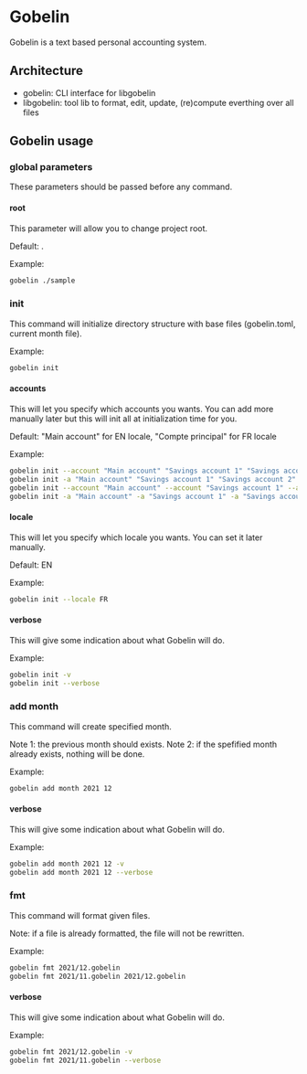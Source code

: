 # Gobelin
Gobelin is a text based personal accounting system.

## Architecture

- gobelin: CLI interface for libgobelin
- libgobelin: tool lib to format, edit, update, (re)compute everthing over all files

## Gobelin usage

### global parameters

These parameters should be passed before any command.

#### root

This parameter will allow you to change project root.

Default: .

Example:

```sh
gobelin ./sample
```

### init

This command will initialize directory structure with base files (gobelin.toml, current month file).

Example:

```sh
gobelin init
```

#### accounts

This will let you specify which accounts you wants. You can add more manually later but this will init all at initialization time for you.

Default: "Main account" for EN locale, "Compte principal" for FR locale

Example:

```sh
gobelin init --account "Main account" "Savings account 1" "Savings account 2" "Shared account"
gobelin init -a "Main account" "Savings account 1" "Savings account 2" "Shared account"
gobelin init --account "Main account" --account "Savings account 1" --account "Savings account 2" --account "Shared account"
gobelin init -a "Main account" -a "Savings account 1" -a "Savings account 2" -a "Shared account"
```
#### locale

This will let you specify which locale you wants. You can set it later manually.

Default: EN

Example:

```sh
gobelin init --locale FR
```

#### verbose

This will give some indication about what Gobelin will do.

Example:

```sh
gobelin init -v
gobelin init --verbose
```

### add month

This command will create specified month.

Note 1: the previous month should exists.
Note 2: if the spefified month already exists, nothing will be done.

Example:

```sh
gobelin add month 2021 12
```

#### verbose

This will give some indication about what Gobelin will do.

Example:

```sh
gobelin add month 2021 12 -v
gobelin add month 2021 12 --verbose
```


### fmt

This command will format given files.

Note: if a file is already formatted, the file will not be rewritten.

Example:

```sh
gobelin fmt 2021/12.gobelin
gobelin fmt 2021/11.gobelin 2021/12.gobelin
```

#### verbose

This will give some indication about what Gobelin will do.

Example:

```sh
gobelin fmt 2021/12.gobelin -v
gobelin fmt 2021/11.gobelin --verbose
```

